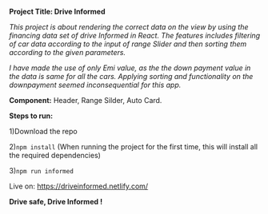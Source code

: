 
**Project Title: Drive Informed**

*This project is about rendering the correct data on the view by using the financing data set of drive Informed in React. The features includes filtering of car data according to the input of range Slider and then sorting them according to the given parameters.*

*I have made the use of only Emi value, as the the down payment value in the data is same for all the cars. Applying sorting and functionality on the downpayment seemed inconsequential for this app.*

**Component:**  Header, Range Silder, Auto Card. 

**Steps to run:** 

1)Download the repo

2)``npm install``   (When running the project for the first time, this will install all the required dependencies)

3)``npm run informed ``

Live on: https://driveinformed.netlify.com/

**Drive safe, Drive Informed !**
